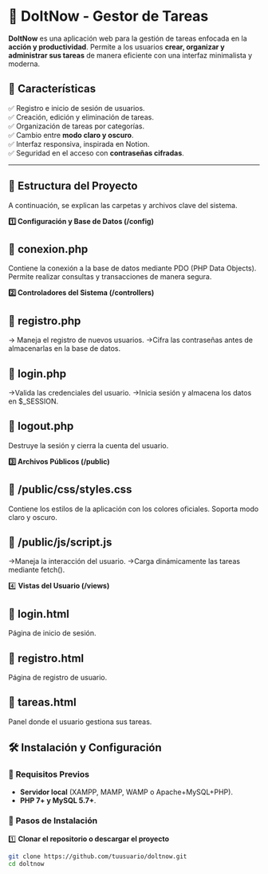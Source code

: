 # 📝 DoltNow - Gestor de Tareas  

**DoltNow** es una aplicación web para la gestión de tareas enfocada en la **acción y productividad**. Permite a los usuarios **crear, organizar y administrar sus tareas** de manera eficiente con una interfaz minimalista y moderna.

## 🚀 Características  
✅ Registro e inicio de sesión de usuarios.  
✅ Creación, edición y eliminación de tareas.  
✅ Organización de tareas por categorías.  
✅ Cambio entre **modo claro y oscuro**.  
✅ Interfaz responsiva, inspirada en Notion.  
✅ Seguridad en el acceso con **contraseñas cifradas**.  

---

## 📂 Estructura del Proyecto  

A continuación, se explican las carpetas y archivos clave del sistema.

**1️⃣ Configuración y Base de Datos (/config)**
## 📌 conexion.php

Contiene la conexión a la base de datos mediante PDO (PHP Data Objects).
Permite realizar consultas y transacciones de manera segura.

**2️⃣ Controladores del Sistema (/controllers)**
## 📌 registro.php

-> Maneja el registro de nuevos usuarios.
->Cifra las contraseñas antes de almacenarlas en la base de datos.

## 📌 login.php

->Valida las credenciales del usuario.
->Inicia sesión y almacena los datos en $_SESSION.

## 📌 logout.php

Destruye la sesión y cierra la cuenta del usuario.

**3️⃣ Archivos Públicos (/public)**
## 📌 /public/css/styles.css

Contiene los estilos de la aplicación con los colores oficiales.
Soporta modo claro y oscuro.

## 📌 /public/js/script.js

->Maneja la interacción del usuario.
->Carga dinámicamente las tareas mediante fetch().

4️⃣ **Vistas del Usuario (/views)**
## 📌 login.html

Página de inicio de sesión.

## 📌 registro.html

Página de registro de usuario.
## 📌 tareas.html

Panel donde el usuario gestiona sus tareas.

## 🛠️ Instalación y Configuración  
### 🔹 **Requisitos Previos**  
- **Servidor local** (XAMPP, MAMP, WAMP o Apache+MySQL+PHP).  
- **PHP 7+ y MySQL 5.7+**.  

### 🔹 **Pasos de Instalación**  
1️⃣ **Clonar el repositorio o descargar el proyecto**  
```bash
git clone https://github.com/tuusuario/doltnow.git
cd doltnow 
